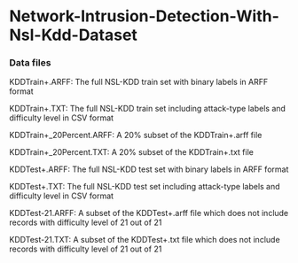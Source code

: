 # Network-Intrusion-Detection-With-Nsl-Kdd-Dataset

### Data files

KDDTrain+.ARFF: The full NSL-KDD train set with binary labels in ARFF format

KDDTrain+.TXT: The full NSL-KDD train set including attack-type labels and difficulty level in CSV format

KDDTrain+_20Percent.ARFF: A 20% subset of the KDDTrain+.arff file

KDDTrain+_20Percent.TXT: A 20% subset of the KDDTrain+.txt file

KDDTest+.ARFF: The full NSL-KDD test set with binary labels in ARFF format

KDDTest+.TXT: The full NSL-KDD test set including attack-type labels and difficulty level in CSV format

KDDTest-21.ARFF: A subset of the KDDTest+.arff file which does not include records with difficulty level of 21 out of 21

KDDTest-21.TXT: A subset of the KDDTest+.txt file which does not include records with difficulty level of 21 out of 21
